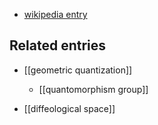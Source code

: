 
* [wikipedia entry](http://en.wikipedia.org/wiki/Jean-Marie_Souriau)

## Related entries

* [[geometric quantization]]

  * [[quantomorphism group]]

* [[diffeological space]]

